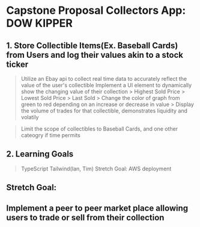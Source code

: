 # Capstone Proposal Collectors App: DOW KIPPER

## 1. Store Collectible Items(Ex. Baseball Cards) from Users and log their values akin to a stock ticker
> Utilize an Ebay api to collect real time data to accurately reflect the value of the user's collectible
> Implement a UI element to dynamically show the changing value of their collection
    > Highest Sold Price
    > Lowest Sold Price
    > Last Sold
    > Change the color of graph from green to red depending on an increase or decrease in value
    > Display the volume of trades for that collectible, demonstrates liquidity and volatily 

> Limit the scope of collectibles to Baseball Cards, and one other cateogry if time permits

## 2. Learning Goals
> TypeScript 
> Tailwind(Ian, Tim)
> Stretch Goal: AWS deployment 

## Stretch Goal: 
## Implement a peer to peer market place allowing users to trade or sell from their collection 

